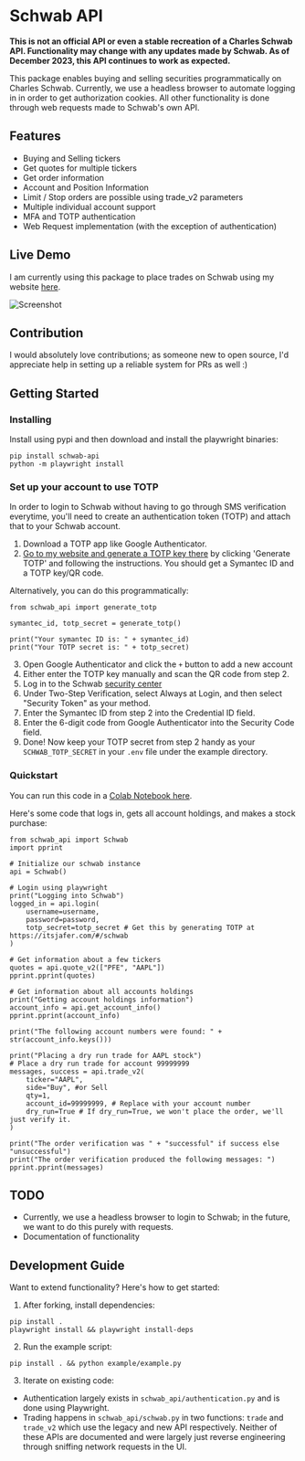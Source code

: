 # Schwab API

**This is not an official API or even a stable recreation of a Charles Schwab API. Functionality may change with any updates made by Schwab. As of December 2023, this API continues to work as expected.**

This package enables buying and selling securities programmatically on Charles Schwab. Currently, we use a headless browser to automate logging in in order to get authorization cookies. All other functionality is done through web requests made to Schwab's own API.

## Features

* Buying and Selling tickers
* Get quotes for multiple tickers
* Get order information
* Account and Position Information
* Limit / Stop orders are possible using trade_v2 parameters
* Multiple individual account support
* MFA and TOTP authentication
* Web Request implementation (with the exception of authentication)

## Live Demo

I am currently using this package to place trades on Schwab using my website [here](https://itsjafer.com/#/reversesplit).

![Screenshot](screenshot.png)

## Contribution

I would absolutely love contributions; as someone new to open source, I'd appreciate help in setting up a reliable system for PRs as well :)

## Getting Started

### Installing

Install using pypi and then download and install the playwright binaries:

```
pip install schwab-api
python -m playwright install
```

### Set up your account to use TOTP

In order to login to Schwab without having to go through SMS verification everytime, you'll need to create an authentication token (TOTP) and attach that to your Schwab account.


1. Download a TOTP app like Google Authenticator.
2. [Go to my website and generate a TOTP key there](https://itsjafer.com/#/schwab) by clicking 'Generate TOTP' and following the instructions. You should get a Symantec ID and a TOTP key/QR code.

Alternatively, you can do this programmatically:

```
from schwab_api import generate_totp

symantec_id, totp_secret = generate_totp()

print("Your symantec ID is: " + symantec_id)
print("Your TOTP secret is: " + totp_secret)
```

3. Open Google Authenticator and click the `+` button to add a new account
4. Either enter the TOTP key manually and scan the QR code from step 2.
5. Log in to the Schwab [security center](https://client.schwab.com/app/access/securitysettings/#/security/verification)
6. Under Two-Step Verification, select Always at Login, and then select "Security Token" as your method.
7. Enter the Symantec ID from step 2 into the Credential ID field.
8. Enter the 6-digit code from Google Authenticator into the Security Code field.
9. Done! Now keep your TOTP secret from step 2 handy as your `SCHWAB_TOTP_SECRET` in your `.env` file under the example directory.

### Quickstart

You can run this code in a [Colab Notebook here](https://github.com/itsjafer/schwab-api/blob/main/Schwab_API_Example.ipynb).

Here's some code that logs in, gets all account holdings, and makes a stock purchase:
```
from schwab_api import Schwab
import pprint

# Initialize our schwab instance
api = Schwab()

# Login using playwright
print("Logging into Schwab")
logged_in = api.login(
    username=username,
    password=password,
    totp_secret=totp_secret # Get this by generating TOTP at https://itsjafer.com/#/schwab
)

# Get information about a few tickers
quotes = api.quote_v2(["PFE", "AAPL"])
pprint.pprint(quotes)

# Get information about all accounts holdings
print("Getting account holdings information")
account_info = api.get_account_info()
pprint.pprint(account_info)

print("The following account numbers were found: " + str(account_info.keys()))

print("Placing a dry run trade for AAPL stock")
# Place a dry run trade for account 99999999
messages, success = api.trade_v2(
    ticker="AAPL", 
    side="Buy", #or Sell
    qty=1, 
    account_id=99999999, # Replace with your account number
    dry_run=True # If dry_run=True, we won't place the order, we'll just verify it.
)

print("The order verification was " + "successful" if success else "unsuccessful")
print("The order verification produced the following messages: ")
pprint.pprint(messages)
```

## TODO

* Currently, we use a headless browser to login to Schwab; in the future, we want to do this purely with requests.
* Documentation of functionality

## Development Guide

Want to extend functionality? Here's how to get started:

1. After forking, install dependencies:
```
pip install .
playwright install && playwright install-deps
```

2. Run the example script:
```
pip install . && python example/example.py
```

3. Iterate on existing code: 
* Authentication largely exists in `schwab_api/authentication.py` and is done using Playwright.
* Trading happens in `schwab_api/schwab.py` in two functions: `trade` and `trade_v2` which use the legacy and new API respectively. Neither of these APIs are documented and were largely just reverse engineering through sniffing network requests in the UI.

